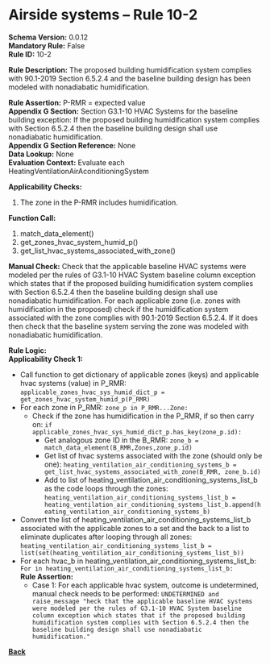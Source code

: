 # Airside systems – Rule 10-2  
**Schema Version:** 0.0.12  
**Mandatory Rule:** False   
**Rule ID:** 10-2  
 
**Rule Description:** The proposed building humidification system complies with 90.1-2019 Section 6.5.2.4 and the baseline building design has been modeled with nonadiabatic humidification.  

**Rule Assertion:** P-RMR = expected value                                           
**Appendix G Section:** Section G3.1-10 HVAC Systems for the baseline building exception: If the proposed building humidification system complies with Section 6.5.2.4 then the baseline building design shall use nonadiabatic humidification.  
**Appendix G Section Reference:** None  
**Data Lookup:** None  
**Evaluation Context:** Evaluate each HeatingVentilationAirAconditioningSystem   

**Applicability Checks:** 

1. The zone in the P-RMR includes humidification.

**Function Call:** 

1. match_data_element()
2. get_zones_hvac_system_humid_p()
3. get_list_hvac_systems_associated_with_zone()

**Manual Check:** Check that the applicable baseline HVAC systems were modeled per the rules of G3.1-10 HVAC System baseline column exception which states that if the proposed building humidification system complies with Section 6.5.2.4 then the baseline building design shall use nonadiabatic humidification. For each applicable zone (i.e. zones with humidification in the proposed) check if the humidification system associated with the zone complies with 90.1-2019 Section 6.5.2.4. If it does then check that the baseline system serving the zone was modeled with nonadiabatic humidification.  

**Rule Logic:**  
**Applicability Check 1:**  
- Call function to get dictionary of applicable zones (keys) and applicable hvac systems (value) in P_RMR: `applicable_zones_hvac_sys_humid_dict_p = get_zones_hvac_system_humid_p(P_RMR)`
- For each zone in P_RMR: `zone_p in P_RMR...Zone:`
    - Check if the zone has humidification in the P_RMR, if so then carry on: `if applicable_zones_hvac_sys_humid_dict_p.has_key(zone_p.id):`
        - Get analogous zone ID in the B_RMR: `zone_b = match_data_element(B_RMR,Zones,zone_p.id)`
        - Get list of hvac systems associated with the zone (should only be one): `heating_ventilation_air_conditioning_systems_b = get_list_hvac_systems_associated_with_zone(B_RMR, zone_b.id)`
        - Add to list of heating_ventilation_air_conditioning_systems_list_b as the code loops through the zones: `heating_ventilation_air_conditioning_systems_list_b = heating_ventilation_air_conditioning_systems_list_b.append(heating_ventilation_air_conditioning_systems_b)`                
- Convert the list of heating_ventilation_air_conditioning_systems_list_b associated with the applicable zones to a set and the back to a list to eliminate duplicates after looping through all zones: `heating_ventilation_air_conditioning_systems_list_b = list(set(heating_ventilation_air_conditioning_systems_list_b))`
- For each hvac_b in heating_ventilation_air_conditioning_systems_list_b: `For in heating_ventilation_air_conditioning_systems_list_b:`  
    **Rule Assertion:**
    - Case 1: For each applicable hvac system, outcome is undetermined, manual check needs to be performed: `UNDETERMINED and raise_message "heck that the applicable baseline HVAC systems were modeled per the rules of G3.1-10 HVAC System baseline column exception which states that if the proposed building humidification system complies with Section 6.5.2.4 then the baseline building design shall use nonadiabatic humidification."`
    


 **[Back](../_toc.md)**